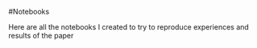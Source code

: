 #Notebooks

Here are all the notebooks I created to try to reproduce experiences and results of the paper
